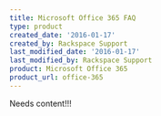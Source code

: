 ```yaml
---
title: Microsoft Office 365 FAQ
type: product
created_date: '2016-01-17'
created_by: Rackspace Support
last_modified_date: '2016-01-17'
last_modified_by: Rackspace Support
product: Microsoft Office 365
product_url: office-365
---
```


Needs content!!!
